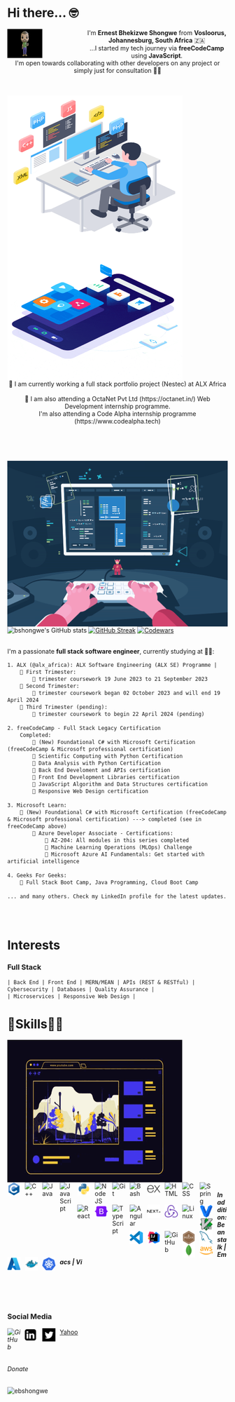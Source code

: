 # Hi there... 🤓️
<div class="container" align="center">
    <img align="left" alt="C" width="80px" height="66px" style="padding-right:100px;" src="dev-monika.gif">
    <p>
        I'm <strong>Ernest Bhekizwe Shongwe</strong> from <strong>Vosloorus, Johannesburg, South Africa</strong> 🇿🇦️ </br>
        ...I started my tech journey via <strong>freeCodeCamp</strong> using <strong>JavaScript</strong>.</br>
        I'm open towards collaborating with other developers on any project or simply just for consultation  👨‍💻️
    </p>
</div>
<br></br>


<div class="container">
    <img align="left" alt="C" width="400px" height="325px" style="padding-right:100px;" src="dev-banner_2.gif">
</div>
<div class="container">
    <img align="left" alt="C" width="400px" height="325px" style="padding-right:100px;" src="app-development.gif">
</div>
<br></br>
<br></br>
<br></br>
<br></br>
<br></br>
<br></br>
<br></br>
<br></br>
<div class="container" align="center">
    <p>
        📍️ I am currently working a full stack portfolio project (Nestec) at ALX Africa
    <br></br>
        📍️ I am also attending a OctaNet Pvt Ltd (https://octanet.in/) Web Development
        internship programme.</br>
        I'm also attending a Code Alpha internship programme (https://www.codealpha.tech)
    </p>
    <br></br>
    <br></br>
</div>


<div class="container">
    <img align="left" alt="C" style="padding-right;" src="coding-anime.gif">
</div>

<br></br>
<br></br>
<br></br>
<br></br>
<br></br>
<br></br>
<br></br>


![bshongwe's GitHub stats](https://github-readme-stats.vercel.app/api?username=bshongwe&show_icons=true&theme=radical)
[![GitHub Streak](https://streak-stats.demolab.com/?user=bshongwe)](https://git.io/streak-stats)
[![Codewars](https://www.codewars.com/users/bshongwe/badges/large)](https://www.codewars.com/users/bshongwe/)
<br></br>


I'm a passionate <strong>full stack software engineer</strong>, currently studying at 👨‍🎓️:

    1. ALX (@alx_africa): ALX Software Engineering (ALX SE) Programme |
        📌️ First Trimester:
            📌️ trimester coursework 19 June 2023 to 21 September 2023
        📌️ Second Trimester:
            📍️ trimester coursework began 02 October 2023 and will end 19 April 2024
        📌️ Third Trimester (pending):
            📍️ trimester coursework to begin 22 April 2024 (pending)
    
    2. freeCodeCamp - Full Stack Legacy Certification
        Completed:
            📌️ (New) Foundational C# with Microsoft Certification (freeCodeCamp & Microsoft professional certification)
            📌️ Scientific Computing with Python Certification
            📌️ Data Analysis with Python Certification
            📌️ Back End Develoment and APIs certification
            📌️ Front End Development Libraries certification
            📌️ JavaScript Algorithm and Data Structures certification
            📌️ Responsive Web Design certification

    3. Microsoft Learn:
        📌️ (New) Foundational C# with Microsoft Certification (freeCodeCamp & Microsoft professional certification) ---> completed (see in freeCodeCamp above)
            📌️ Azure Developer Associate - Certifications:
                📌️ AZ-204: All modules in this series completed
                📌️ Machine Learning Operations (MLOps) Challenge
                📍️ Microsoft Azure AI Fundamentals: Get started with artificial intelligence

    4. Geeks For Geeks:
        📍️ Full Stack Boot Camp, Java Programming, Cloud Boot Camp    
    
    ... and many others. Check my LinkedIn profile for the latest updates.

<br></br>

# **Interests**
### Full Stack
    | Back End | Front End | MERN/MEAN | APIs (REST & RESTful) | Cybersecurity | Databases | Quality Assurance |
    | Microservices | Responsive Web Design |

# **🔩️Skills👨‍🔧️**
<div class="container">
    <img align="left" alt="C" width="400px" height="325px" style="padding-right:100px;" src="skills.gif">
</div>
<br></br>
<br></br>
<br></br>
<br></br>
<br></br>
<br></br>
<br></br>
<br></br>


<img align="left" alt="C" width="30px" style="padding-right:10px;" src="https://github.com/devicons/devicon/blob/v2.15.1/icons/c/c-original.svg" />
<img align="left" alt="C++" width="30px" style="padding-right:10px;" src="https://cdn.jsdelivr.net/gh/devicons/devicon/icons/cplusplus/cplusplus-line.svg" />
<img align="left" alt="Java" width="30px" style="padding-right:10px;" src="https://cdn.jsdelivr.net/gh/devicons/devicon/icons/java/java-original.svg"/>
<img align="left" alt="JavaScript" width="30px" style="padding-right:10px;" src="https://cdn.jsdelivr.net/gh/devicons/devicon/icons/javascript/javascript-plain.svg" />
<img align="left" alt="Python" width="30px" style="padding-right:10px;" src="https://github.com/devicons/devicon/blob/v2.15.1/icons/python/python-original.svg" />
<img align="left" alt="NodeJS" width="30px" style="padding-right:10px;" src="https://cdn.jsdelivr.net/gh/devicons/devicon/icons/nodejs/nodejs-original.svg" />
<img align="left" alt="Git" width="30px" style="padding-right:10px;" src="https://cdn.jsdelivr.net/gh/devicons/devicon/icons/git/git-original.svg" />
<img align="left" alt="Bash" width="30px" style="padding-right:10px;" src="https://cdn.jsdelivr.net/gh/devicons/devicon/icons/bash/bash-original.svg" />
<img align="left" alt="Express" width="30px" style="padding-right:10px;" src="https://github.com/devicons/devicon/blob/v2.15.1/icons/express/express-original.svg" />
<img align="left" alt="HTML" width="30px" style="padding-right:10px;" src="https://cdn.jsdelivr.net/gh/devicons/devicon/icons/html5/html5-plain.svg" />
<img align="left" alt="CSS" width="30px" style="padding-right:10px;" src="https://cdn.jsdelivr.net/gh/devicons/devicon/icons/css3/css3-plain.svg" />
<img align="left" alt="Spring" width="30px" style="padding-right:10px;" src="https://cdn.jsdelivr.net/gh/devicons/devicon/icons/spring/spring-original.svg" />
<img align="left" alt="React" width="30px" style="padding-right:10px;" src="https://cdn.jsdelivr.net/gh/devicons/devicon/icons/react/react-original.svg" />
<img align="left" alt="Bootstrap" width="30px" style="padding-right:10px;" src="https://github.com/devicons/devicon/blob/v2.15.1/icons/bootstrap/bootstrap-original.svg" />
<img align="left" alt="TypeScript" width="30px" style="padding-right:10px;" src="https://cdn.jsdelivr.net/gh/devicons/devicon/icons/typescript/typescript-plain.svg" />
<img align="left" alt="Angular" width="30px" style="padding-right:10px;" src="https://cdn.jsdelivr.net/gh/devicons/devicon/icons/angularjs/angularjs-plain.svg" />
<img align="left" alt="Next.js" width="30px" style="padding-right:10px;" src="https://github.com/devicons/devicon/blob/v2.15.1/icons/nextjs/nextjs-original-wordmark.svg" />
<img align="left" alt="Redux" width="30px" style="padding-right:10px;" src="https://github.com/devicons/devicon/blob/v2.15.1/icons/redux/redux-original.svg" />
<img align="left" alt="Linux" width="30px" style="padding-right:10px;" src="https://cdn.jsdelivr.net/gh/devicons/devicon/icons/linux/linux-original.svg" />
<img align="left" alt="Vigrant" width="30px" style="padding-right:10px;" src="https://github.com/devicons/devicon/blob/v2.15.1/icons/vagrant/vagrant-original.svg" />
<img align="left" alt="Vim" width="30px" style="padding-right:10px;" src="https://github.com/devicons/devicon/blob/v2.15.1/icons/vim/vim-original.svg" />
<img align="left" alt="VS Code" width="30px" style="padding-right:10px;" src="https://github.com/devicons/devicon/blob/v2.15.1/icons/vscode/vscode-original.svg" />
<img align="left" alt="IntelliJ" width="30px" style="padding-right:10px;" src="https://github.com/devicons/devicon/blob/v2.15.1/icons/intellij/intellij-original.svg" />
<img align="left" alt="GitHub" width="30px" style="padding-right:10px;" src="https://cdn.jsdelivr.net/gh/devicons/devicon/icons/github/github-original.svg" />

<img align="left" alt="Mocha" width="30px" style="padding-right:10px;" src="https://github.com/devicons/devicon/blob/v2.15.1/icons/mocha/mocha-plain.svg" />
<img align="left" alt="MySQL" width="30px" style="padding-right:10px;" src="https://github.com/devicons/devicon/blob/v2.15.1/icons/mysql/mysql-original.svg" />
<img align="left" alt="MongoDB" width="30px" style="padding-right:10px;" src="https://github.com/devicons/devicon/blob/v2.15.1/icons/mongodb/mongodb-original.svg" />
<img align="left" alt="AWS" width="30px" style="padding-right:10px;" src="https://github.com/devicons/devicon/blob/master/icons/amazonwebservices/amazonwebservices-plain-wordmark.svg" />

<img align="left" alt="Azure" width="30px" style="padding-right:10px;" src="https://github.com/devicons/devicon/blob/v2.15.1/icons/azure/azure-original.svg" />
<img align="left" alt="Docker" width="30px" style="padding-right:10px;" src="https://github.com/devicons/devicon/blob/v2.15.1/icons/docker/docker-original.svg" />
<img align="left" alt="Kubernetes" width="30px" style="padding-right:10px;" src="https://github.com/devicons/devicon/blob/v2.15.1/icons/kubernetes/kubernetes-plain.svg" />
<br></br>

# <h6>**In addition:<br> Beanstalk | Emacs | Vi**</h6>
<br></br>

# <h3>**Social Media**</h3>

<div class="container">
  <section>
    <a href="https://github.com/bshongwe"><i class="fab fa-github"><img align="left" alt="GitHub" width="30px" style="padding-right:10px;" src="https://cdn.jsdelivr.net/gh/devicons/devicon/icons/github/github-original.svg" /></i></a>
    <a href="https://www.linkedin.com/in/ernest-shongwe-31138b8b/"><i class="fab fa-linkedin"></i><img align="left" alt="LinkedIn" width="30px" style="padding-right:10px;" src="https://github.com/volusion/social-media-svg/blob/master/square/linkedin.svg" /></a>
    <a href="https://twitter.com/ernest_b_shong"><i class="fab fa-twitter"><img align="left" alt="Twitter" width="30px" style="padding-right:10px;" src="https://github.com/volusion/social-media-svg/blob/master/square/twitter.svg"</></i></a>
    <a href="shongwe.bhekizwe@yahoomail.com"><i class="fab fa-yahoo"></i>Yahoo</a>
  </section>
</div>

<br></br>

<h6>Donate</h6>
<p><a href="https://www.buymeacoffee.com/ebshongwe"> <img align="left" src="https://cdn.buymeacoffee.com/buttons/v2/default-yellow.png" height="25" width="105" alt="ebshongwe" /></a></p>


<!---
bshongwe/bshongwe is a ✨ special ✨ repository because its `README.md` (this file) appears on your GitHub profile.
You can click the Preview link to take a look at your changes.
--->
